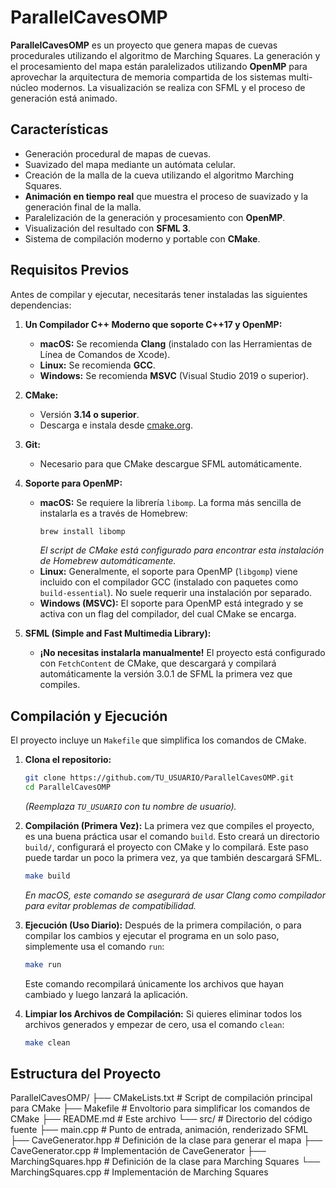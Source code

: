 # ParallelCavesOMP

**ParallelCavesOMP** es un proyecto que genera mapas de cuevas procedurales utilizando el algoritmo de Marching Squares. La generación y el procesamiento del mapa están paralelizados utilizando **OpenMP** para aprovechar la arquitectura de memoria compartida de los sistemas multi-núcleo modernos. La visualización se realiza con SFML y el proceso de generación está animado.

## Características

*   Generación procedural de mapas de cuevas.
*   Suavizado del mapa mediante un autómata celular.
*   Creación de la malla de la cueva utilizando el algoritmo Marching Squares.
*   **Animación en tiempo real** que muestra el proceso de suavizado y la generación final de la malla.
*   Paralelización de la generación y procesamiento con **OpenMP**.
*   Visualización del resultado con **SFML 3**.
*   Sistema de compilación moderno y portable con **CMake**.

## Requisitos Previos

Antes de compilar y ejecutar, necesitarás tener instaladas las siguientes dependencias:

1.  **Un Compilador C++ Moderno que soporte C++17 y OpenMP:**
    *   **macOS:** Se recomienda **Clang** (instalado con las Herramientas de Línea de Comandos de Xcode).
    *   **Linux:** Se recomienda **GCC**.
    *   **Windows:** Se recomienda **MSVC** (Visual Studio 2019 o superior).

2.  **CMake:**
    *   Versión **3.14 o superior**.
    *   Descarga e instala desde [cmake.org](https://cmake.org/download/).

3.  **Git:**
    *   Necesario para que CMake descargue SFML automáticamente.

4.  **Soporte para OpenMP:**
    *   **macOS:** Se requiere la librería `libomp`. La forma más sencilla de instalarla es a través de Homebrew:
        ```bash
        brew install libomp
        ```
        *El script de CMake está configurado para encontrar esta instalación de Homebrew automáticamente.*
    *   **Linux:** Generalmente, el soporte para OpenMP (`libgomp`) viene incluido con el compilador GCC (instalado con paquetes como `build-essential`). No suele requerir una instalación por separado.
    *   **Windows (MSVC):** El soporte para OpenMP está integrado y se activa con un flag del compilador, del cual CMake se encarga.

5.  **SFML (Simple and Fast Multimedia Library):**
    *   **¡No necesitas instalarla manualmente!** El proyecto está configurado con `FetchContent` de CMake, que descargará y compilará automáticamente la versión 3.0.1 de SFML la primera vez que compiles.

## Compilación y Ejecución

El proyecto incluye un `Makefile` que simplifica los comandos de CMake.

1.  **Clona el repositorio:**
    ```bash
    git clone https://github.com/TU_USUARIO/ParallelCavesOMP.git
    cd ParallelCavesOMP
    ```
    *(Reemplaza `TU_USUARIO` con tu nombre de usuario).*

2.  **Compilación (Primera Vez):**
    La primera vez que compiles el proyecto, es una buena práctica usar el comando `build`. Esto creará un directorio `build/`, configurará el proyecto con CMake y lo compilará. Este paso puede tardar un poco la primera vez, ya que también descargará SFML.
    ```bash
    make build
    ```
    *En macOS, este comando se asegurará de usar Clang como compilador para evitar problemas de compatibilidad.*

3.  **Ejecución (Uso Diario):**
    Después de la primera compilación, o para compilar los cambios y ejecutar el programa en un solo paso, simplemente usa el comando `run`:
    ```bash
    make run
    ```
    Este comando recompilará únicamente los archivos que hayan cambiado y luego lanzará la aplicación.

4.  **Limpiar los Archivos de Compilación:**
    Si quieres eliminar todos los archivos generados y empezar de cero, usa el comando `clean`:
    ```bash
    make clean
    ```

## Estructura del Proyecto


ParallelCavesOMP/
├── CMakeLists.txt # Script de compilación principal para CMake
├── Makefile # Envoltorio para simplificar los comandos de CMake
├── README.md # Este archivo
└── src/ # Directorio del código fuente
├── main.cpp # Punto de entrada, animación, renderizado SFML
├── CaveGenerator.hpp # Definición de la clase para generar el mapa
├── CaveGenerator.cpp # Implementación de CaveGenerator
├── MarchingSquares.hpp # Definición de la clase para Marching Squares
└── MarchingSquares.cpp # Implementación de Marching Squares
